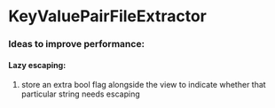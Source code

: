 # KeyValuePairFileExtractor

### Ideas to improve performance:

#### Lazy escaping:

1. store an extra bool flag alongside the view to indicate whether that particular string needs escaping
